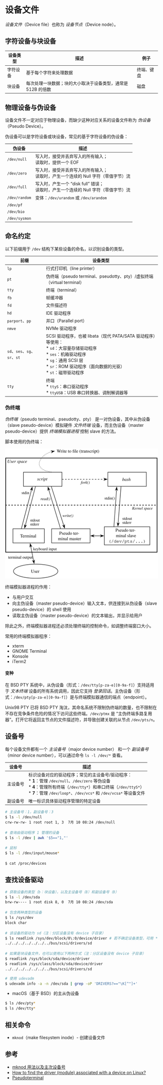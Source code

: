 # 设备文件

_设备文件_（Device file）也称为 _设备节点_（Device node）。

## 字符设备与块设备

| 设备类型 | 描述                                                         | 例子       |
| -------- | ------------------------------------------------------------ | ---------- |
| 字符设备 | 基于每个字符来处理数据                                       | 终端、键盘 |
| 块设备   | 每次处理一块数据；块的大小取决于设备类型，通常是 512B 的倍数 | 磁盘       |

## 物理设备与伪设备

设备文件不一定对应于物理设备，而缺少这种对应关系的设备文件称为 _伪设备_（Pseudo Device）。

伪设备可以是字符设备或块设备，常见的基于字符设备的伪设备：

| 伪设备        | 描述                                                                                   |
| ------------- | -------------------------------------------------------------------------------------- |
| `/dev/null`   | 写入时，接受并丢弃写入的所有输入；<br> 读取时，提供一个 EOF                            |
| `/dev/zero`   | 写入时，接受并丢弃写入的所有输入；<br> 读取时，产生一个连续的 Null 字符（零值字节）流  |
| `/dev/full`   | 写入时，产生一个 “disk full” 错误；<br> 读取时，产生一个连续的 Null 字符（零值字节）流 |
| `/dev/random` | 变体：`/dev/urandom` 或 `/dev/arandom`                                                 |
| `/dev/pf`     |                                                                                        |
| `/dev/bio`    |                                                                                        |
| `/dev/sysmon` |                                                                                        |

## 命名约定

以下前缀用于 `/dev` 结构下某些设备的命名，以识别设备的类型。

| 前缀                          | 设备类型                                                                                                                                                                                                                |
| ----------------------------- | ----------------------------------------------------------------------------------------------------------------------------------------------------------------------------------------------------------------------- |
| `lp`                          | 行式打印机（line printer）                                                                                                                                                                                              |
| `pt`                          | 伪终端（pseudo terminal、pseudotty、pty）/虚拟终端（virtual terminal）                                                                                                                                                  |
| `tty`                         | 终端（terminal）                                                                                                                                                                                                        |
| `fb`                          | 帧缓冲器                                                                                                                                                                                                                |
| `fd`                          | 文件描述符                                                                                                                                                                                                              |
| `hd`                          | IDE 驱动程序                                                                                                                                                                                                            |
| `parport`、`pp`               | 并口（Parallel port）                                                                                                                                                                                                   |
| `nmve`                        | NVMe 驱动程序                                                                                                                                                                                                           |
| `sd`、`ses`、`sg`、`sr`、`st` | SCSI 驱动程序，也被 libata（现代 PATA/SATA 驱动程序）等使用：<br> * `sd`：大容量存储驱动程序 <br> * `ses`：机箱驱动程序 <br> * `sg`：通用 SCSI 层 <br> * `sr`：ROM 驱动程序（面向数据的光驱） <br> * `st`：磁带驱动程序 |
| `tty`                         | 终端 <br> * `ttyS`：串口驱动程序 <br> * `ttyUSB`：USB 串口转换器、调制解调器等                                                                                                                                          |

### 伪终端

_伪终端_（pseudo terminal、pseudotty、pty） 是一对伪设备，其中从伪设备（slave pseudo-device）模拟硬件 _文件终端_ 设备，而主伪设备（master pseudo-device）提供 _终端模拟器进程_ 控制 slave 的方法。

脚本使用的伪终端：

![伪终端](.images/pseudo-terminal.svg)

终端模拟器进程的作用：

* 与用户交互
* 向主伪设备（master pseudo-device）输入文本，供连接到从伪设备（slave pseudo-device）的 shell 使用
* 读取主伪设备（master pseudo-device）的文本输出，并显示给用户

除此之外，终端模拟器进程还必须处理终端的控制命令，如调整终端窗口大小。

常用的终端模拟器程序：

* xterm
* GNOME Terminal
* Konsole
* iTerm2

#### 变种

在 BSD PTY 系统中，从伪设备（形式：`/dev/tty[p-za-e][0-9a-f]`）支持适用于 _文本终端_ 设备的所有系统调用，因此它支持 _登录回话_。主伪设备（形式：`/dev/pty[p-za-e][0-9a-f]`）是与终端模拟器通信的端点（endpoint）。

Unix98 PTY 已将 BSD PTY 淘汰，其命名系统不限制伪终端的数量，也不限制在不存在竞争条件危险的情况下访问这些终端。`/dev/ptmx` 是 “主伪终端多路复用器”。打开它将返回主节点的文件描述符，并导致创建关联的从节点 `/dev/pts/n`。

## 设备号

每个设备文件都有一个 _主设备号_（major device number） 和一个 _副设备号_（minor device number），可以通过命令 `ls -l /dev/*` 查看。

| 设备号   | 描述                                                                                                                                                                                                                                              |
| -------- | ------------------------------------------------------------------------------------------------------------------------------------------------------------------------------------------------------------------------------------------------- |
| 主设备号 | 标识设备对应的驱动程序；常见的主设备号/驱动程序：<br> * **1**：管理 `/dev/null`、`/dev/zero` 等伪设备 <br> * **4**：管理所有终端（`/dev/tty*`）和串口终端（`/dev/ttyS*`） <br> * **7**：管理 `/dev/loop*`、`/dev/vcs*` 和 `/dev/vcsa*` 等设备文件 |
| 副设备号 | 唯一标识具体驱动程序管理的特定设备                                                                                                                                                                                                                |

```sh
# 主设备号：1，副设备号：3
$ ls -l /dev/null
crw-rw-rw- 1 root root 1, 3  7月 10 08:24 /dev/null

# 查询由驱动程序 1 管理的设备
$ ls -l /dev | awk '$5=="1,"'

# 鼠标
$ ls -l /dev/input/mouse*

$ cat /proc/devices
```

## 查找设备驱动

```sh
# 获取设备的类型（b：块设备），以及主设备号（8）和副设备号（0）
$ ls -l /dev/sda
brw-rw---- 1 root disk 8, 0  7月 10 08:24 /dev/sda

# 包含两种类型的设备
$ ls /sys/dev
block char

# 该设备的驱动为 sd（注：分区设备没有 device 子目录）
$ ls readlink /sys/dev/block/8\:0/device/driver # 若不确定设备类型，可用 * 代替 block
../../../../../../../bus/scsi/drivers/sd

# 如果是块设备文件，也可以使用以下两种方式（注：分区设备没有 device 子目录）
$ readlink /sys/block/sda/device/driver
$ readlink /sys/class/block/sda/device/driver
../../../../../../../bus/scsi/drivers/sd
```

```sh
# 使用 udevadm
$ udevadm info -a -n /dev/sda | grep -oP 'DRIVERS?=="\K[^"]+'
```

* macOS（基于 BSD）的主从伪设备

```sh
$ ls /dev/pty*
$ ls /dev/tty*
```

## 相关命令

* `mknod`（make filesystem inode）- 创建设备文件

## 参考

* [mknod 用法以及主次设备号](https://www.cnblogs.com/hnrainll/archive/2011/06/10/2077583.html)
* [How to find the driver (module) associated with a device on Linux?](https://unix.stackexchange.com/questions/97676/how-to-find-the-driver-module-associated-with-a-device-on-linux)
* [Pseudoterminal](https://en.wikipedia.org/wiki/Pseudoterminal)